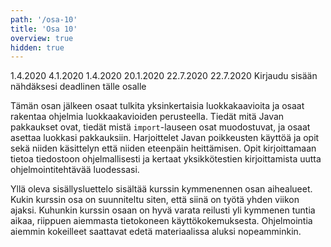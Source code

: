 ```yaml
---
path: '/osa-10'
title: 'Osa 10'
overview: true
hidden: true
---
```


<only-for-course-variant variant="dl">
  <deadline>1.4.2020</deadline>
</only-for-course-variant>

<only-for-course-variant variant="nodl">
  <deadline>4.1.2020</deadline>
</only-for-course-variant>

<only-for-course-variant variant="ohja-dl">
  <deadline>1.4.2020</deadline>
</only-for-course-variant>

<only-for-course-variant variant="ohja-nodl">
  <deadline>20.1.2020</deadline>
</only-for-course-variant>

<only-for-course-variant variant="kesa-dl">
  <deadline>22.7.2020</deadline>
</only-for-course-variant>

<only-for-course-variant variant="kesa-ohja-dl">
  <deadline>22.7.2020</deadline>
</only-for-course-variant>

<only-for-not-logged-in>
  <deadline>Kirjaudu sisään nähdäksesi deadlinen tälle osalle</deadline>
</only-for-not-logged-in>


Tämän osan jälkeen osaat tulkita yksinkertaisia luokkakaavioita ja osaat rakentaa ohjelmia luokkaakavioiden perusteella. Tiedät mitä Javan pakkaukset ovat, tiedät mistä `import`-lauseen osat muodostuvat, ja osaat asettaa luokkasi pakkauksiin. Harjoittelet Javan poikkeusten käyttöä ja opit sekä niiden käsittelyn että niiden eteenpäin heittämisen. Opit kirjoittamaan tietoa tiedostoon ohjelmallisesti ja kertaat yksikkötestien kirjoittamista uutta ohjelmointitehtävää luodessasi.


<please-login></please-login>

<pages-in-this-section></pages-in-this-section>

Yllä oleva sisällysluettelo sisältää kurssin kymmenennen osan aihealueet. Kukin kurssin osa on suunniteltu siten, että siinä on työtä yhden viikon ajaksi. Kuhunkin kurssin osaan on hyvä varata reilusti yli kymmenen tuntia aikaa, riippuen aiemmasta tietokoneen käyttökokemuksesta. Ohjelmointia aiemmin kokeilleet saattavat edetä materiaalissa aluksi nopeamminkin.

<exercises-in-this-section></exercises-in-this-section>
